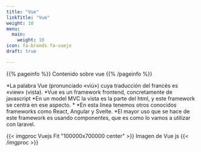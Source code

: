 ```yaml
---
title: "Vue"
linkTitle: "Vue"
weight: 10
menu:
  main:
    weight: 10
icon: fa-brands fa-vuejs
draft: true

---
```


{{% pageinfo %}}
Contenido sobre vue
{{% /pageinfo %}}

*La palabra Vue (pronunciado «viú») cuya traducción  del francés es  «view» (vista).
*Vue es un framework frontend, concretamente de  javascript
*En un model MVC la vista es la parte del html, y este framework se centra en ese aspecto.
*
*En esta línea tenemos otros conocidos frameworks como React, Angular y Svelte.
*El mayor uso que se hace de este framework es usando componentes, que es como lo vamos a utilizar con laravel. ![]()

{{< imgproc Vuejs Fit "100000x700000 center" >}}
Imagen de Vue js
{{< /imgproc >}}


